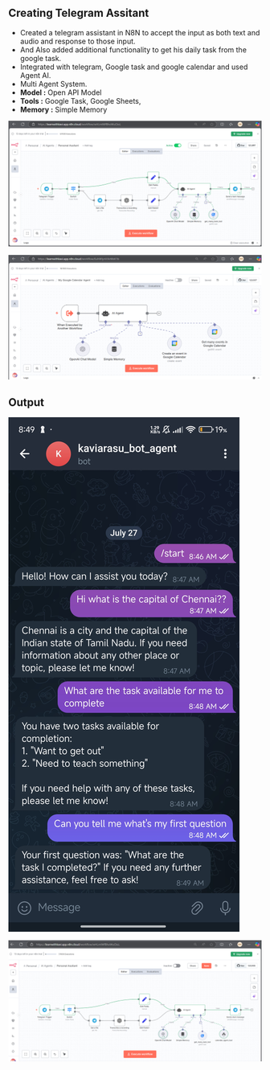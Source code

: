 ## Creating Telegram Assitant

- Created a telegram assistant in N8N to accept the input as both text and audio and response to those input.
- And Also added additional functionality to get his daily task from the google task.
- Integrated with telegram, Google task and google calendar and used Agent AI.
- Multi Agent System.
- **Model :** Open API Model
- **Tools :** Google Task, Google Sheets,
- **Memory :** Simple Memory

![alt text](Images/telegram1.png)

![alt text](Images/telegram2.png)

## Output 

![alt text](Images/telegram-ouput.jpg)

![alt text](Images/telegramOutput.png)